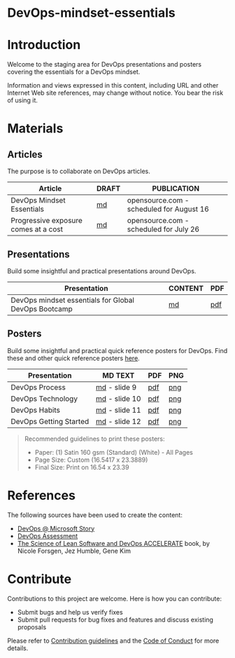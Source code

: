 
# DevOps-mindset-essentials

# Introduction 

Welcome to the staging area for DevOps presentations and posters covering the essentials for a DevOps mindset. 

Information and views expressed in this content, including URL and other Internet Web site references, may change without notice. You bear the risk of using it.

# Materials

## Articles

The purpose is to collaborate on DevOps articles.

| Article | DRAFT | PUBLICATION |
|---------|-------|-------------|
|DevOps Mindset Essentials|[md](src/articles/devops-mindset-essentials.md)| opensource.com - scheduled for August 16 |
|Progressive exposure comes at a cost|[md](src/articles/progressive-exposure-cost.md)| opensource.com - scheduled for July 26 |

## Presentations

Build some insightful and practical presentations around DevOps.

| Presentation | CONTENT | PDF |
|--------------|---------|-----|
| DevOps mindset essentials for Global DevOps Bootcamp | [md](src/presentations/devops-mindset-essentials-gdbc.md)|[pdf](src/presentations/devops-mindset-essentials-gdbc.pdf)|

## Posters

Build some insightful and practical quick reference posters for DevOps. Find these and other quick reference posters [here](https://www.github.com/wpschaub/quick-reference-posters).

| Presentation | MD TEXT | PDF | PNG |
|--------------|---------|-----|-----|
| DevOps Process | [md](src/presentations/devops-mindset-essentials-gdbc.md) - slide 9|[pdf](src/posters/devops-mindset-essentials-gdbc-practices.pdf)|[png](src/posters/devops-mindset-essentials-gdbc-practices.png)| 
| DevOps Technology | [md](src/presentations/devops-mindset-essentials-gdbc.md) - slide 10|[pdf](src/posters/devops-mindset-essentials-gdbc-technology.pdf)|[png](src/posters/devops-mindset-essentials-gdbc-technology.png)| 
| DevOps Habits | [md](src/presentations/devops-mindset-essentials-gdbc.md) - slide 11|[pdf](src/posters/devops-mindset-essentials-gdbc-habits.pdf)|[png](src/posters/devops-mindset-essentials-gdbc-habits.png)| 
| DevOps Getting Started | [md](src/presentations/devops-mindset-essentials-gdbc.md) - slide 12|[pdf](src/posters/devops-mindset-essentials-gdbc-getting-started.pdf)|[png](src/posters/devops-mindset-essentials-gdbc-getting-started.png)| 

> Recommended guidelines to print these posters:
> - Paper: (1) Satin 160 gsm (Standard) (White) - All Pages 
> - Page Size: Custom (16.5417 x 23.3889)
> - Final Size: Print on 16.54 x 23.39

# References

The following sources have been used to create the content:

- [DevOps @ Microsoft Story](https://aka.ms/devops)
- [DevOps Assessment](https://aka.ms/devopsassessment)
- [The Science of Lean Software and DevOps ACCELERATE](https://lccn.loc.gov/2018007766) book, by Nicole Forsgen, Jez Humble, Gene Kim 

# Contribute

Contributions to this project are welcome. Here is how you can contribute:  

- Submit bugs and help us verify fixes  
- Submit pull requests for bug fixes and features and discuss existing proposals   

Please refer to [Contribution guidelines](.github/CONTRIBUTING.md) and the [Code of Conduct](.github/COC.md) for more details.
